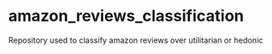 # amazon_reviews_classification
Repository used to classify amazon reviews over utilitarian or hedonic 
